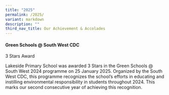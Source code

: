 ```yaml
---
title: "2025"
permalink: /2025/
variant: markdown
description: ""
third_nav_title: Our Achievement & Accolades
---
```

<h4>Green Schools @ South West CDC</h4>
<p>3 Stars Award</p>
<p>Lakeside Primary School was awarded 3 Stars in the Green Schools @ South
West 2024 programme on 25 January 2025. Organized by the South West CDC,
this programme recognizes the school’s efforts in educating and instilling
environmental responsibility in students throughout 2024. This marks our
second consecutive year of achieving this recognition.</p>
<p></p>